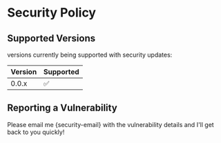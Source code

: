 # Security Policy

## Supported Versions

versions currently being supported with security updates:

| Version | Supported          |
| ------- | ------------------ |
| 0.0.x   | :white_check_mark: |

## Reporting a Vulnerability

Please email me {security-email} with the vulnerability details and I'll get back to you quickly!
